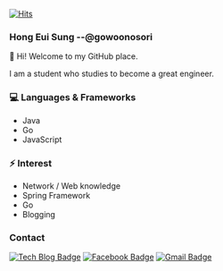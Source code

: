 [![Hits](https://hits.seeyoufarm.com/api/count/incr/badge.svg?url=https%3A%2F%2Fgithub.com%2Fgowoonsori)](https://hits.seeyoufarm.com)
### Hong Eui Sung --@gowoonosori

👋 Hi! Welcome to my GitHub place.

I am a student who studies to become a great engineer.

### 💻 Languages & Frameworks
- Java 
- Go
- JavaScript
  
### ⚡ Interest
  - Network / Web knowledge
  - Spring Framework
  - Go
  - Blogging
  
  
  ### Contact
  
  [![Tech Blog Badge](http://img.shields.io/badge/-Tech%20blog-black?style=for-the-badge&logo=appveyor=github&link=https://velog.io/@gowoonsori)](https://gowoonsori.site)
  [![Facebook Badge](https://img.shields.io/badge/facebook-1877f2?style=for-the-badge&logo=appveyor=facebook&logoColor=white&link=https://www.facebook.com/gowoonsori97)](https://www.facebook.com/gowoonsori97)
  [![Gmail Badge](https://img.shields.io/badge/Gmail-d14836?style=for-the-badge&logo=appveyor=Gmail&logoColor=white&link=mailto:gowoonsori97@gmail.com)](mailto:gowoonsori97@gmail.com)

 


 

